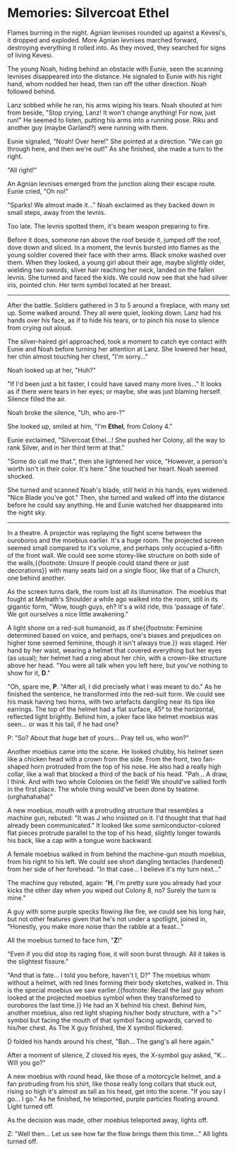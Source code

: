 # Memories: Silvercoat Ethel

Flames burning in the night. Agnian levnises rounded up against a Kevesi's, it dropped and exploded. More Agnian levnises marched forward, destroying everything it rolled into. As they moved, they searched for signs of living Kevesi. 

The young Noah, hiding behind an obstacle with Eunie, seen the scanning levnises disappeared into the distance. He signaled to Eunie with his right hand, whom nodded her head, then ran off the other direction. Noah followed behind. 

Lanz sobbed while he ran, his arms wiping his tears. Noah shouted at him from beside, "Stop crying, Lanz! It won't change anything! For now, just run!" He seemed to listen, putting his arms into a running pose. Riku and another guy (maybe Garland?) were running with them. 

Eunie signaled, "Noah! Over here!" She pointed at a direction. "We can go through here, and then we're out!" As she finished, she made a turn to the right. 

"All right!" 

An Agnian levnises emerged from the junction along their escape route. Eunie cried, "Oh no!"

"Sparks! We almost made it..." Noah exclaimed as they backed down in small steps, away from the levnis. 

Too late. The levnis spotted them, it's beam weapon preparing to fire. 

Before it does, someone ran above the roof beside it, jumped off the roof, dove down and sliced. In a moment, the levnis bursted into flames as the young soldier covered their face with their arms. Black smoke washed over them. When they looked, a young girl about their age, maybe slightly older, wielding two swords, silver hair reaching her neck, landed on the fallen levnis. She turned and faced the kids. We could now see that she had silver iris, pointed chin. Her term symbol located at her breast. 

---

After the battle. Soldiers gathered in 3 to 5 around a fireplace, with many set up. Some walked around. They all were quiet, looking down. Lanz had his hands over his face, as if to hide his tears, or to pinch his nose to silence from crying out aloud. 

The silver-haired girl approached, took a moment to catch eye contact with Eunie and Noah before turning her attention at Lanz. She lowered her head, her chin almost touching her chest, "I'm sorry..."

Noah looked up at her, "Huh?" 

"If I'd been just a bit faster, I could have saved many more lives..." It looks as if there were tears in her eyes; or maybe, she was just blaming herself. Silence filled the air. 

Noah broke the silence, "Uh, who are-?" 

She looked up, smiled at him, "I'm **Ethel**, from Colony 4."

Eunie exclaimed, "Silvercoat Ethel...! She pushed her Colony, all the way to rank Silver, and in her third term at that." 

"Some do call me that.", then she lightened her voice, "However, a person's worth isn't in their color. It's here." She touched her heart. Noah seemed shocked. 

She turned and scanned Noah's blade, still held in his hands, eyes widened. "Nice Blade you've got." Then, she turned and walked off into the distance before he could say anything. He and Eunie watched her disappeared into the night sky. 

---

In a theatre. A projector was replaying the fight scene between the ouroboros and the moebius earlier. It's a huge room. The projected screen seemed small compared to it's volume, and perhaps only occupied a-fifth of the front wall. We could see some storey-like structure on both side of the walls,{{footnote: Unsure if people could stand there or just decorations}} with many seats laid on a single floor, like that of a Church, one behind another. 

As the screen turns dark, the room lost all its illumination. The moebius that fought at Melnath's Shoulder a while ago walked into the room, still in its gigantic form, "Wow, tough guys, eh? It's a wild ride, this 'passage of fate'. We got ourselves a nice little awakening."

A light shone on a red-suit humanoid, as if she{{footnote: Feminine determined based on voice, and perhaps, one's biases and prejudices on higher tone seemed feminine, though it isn't always true.}} was staged. Her hand by her waist, wearing a helmet that covered everything but her eyes (as usual); her helmet had a ring about her chin, with a crown-like structure above her head. "You were all talk when you left here, but you've nothing to show for it, **D**."

"Oh, spare me, **P**. "After all, I did precisely what I was meant to do." As he finished the sentence, he transformed into the red-suit form. We could see his mask having two horns, with two artefacts dangling near its tips like earrings. The top of the helmet had a flat surface, 45° to the horizontal, reflected light brightly. Behind him, a joker face like helmet moebius was seen... or was it his tail, if he had one? 

P: "So? About that _huge_ bet of yours... Pray tell us, who won?"

Another moebius came into the scene. He looked chubby, his helmet seen like a chicken head with a crown from the side. From the front, two fan-shaped horn protruded from the top of his nose. He also had a really high collar, like a wall that blocked a third of the back of his head. "Pah... A draw, I think. And with two whole Colonies on the field! We should've sallied forth in the first place. The whole thing would've been done by teatime. (urghahahaha)"

A new moebius, mouth with a protruding structure that resembles a machine gun, rebuted: "It was J who insisted on it. I'd thought that that had already been communicated." It looked like some semiconductor-colored flat pieces protrude parallel to the top of his head, slightly longer towards his back, like a cap with a tongue wore backward. 

A female moebius walked in from behind the machine-gun mouth moebius, from his right to his left. We could see short dangling tentacles (hardened) from her side of her forehead. "In that case... I believe it's my turn next..."

The machine guy rebuted, again: "**H**, I'm pretty sure you already had your kicks the other day when you wiped out Colony 8, no? Surely the turn is mine." 

A guy with some purple specks flowing like fire, we could see his long hair, but not other features given that he's not under a spotlight, joined in, "Honestly, you make more noise than the rabble at a feast..." 

All the moebius turned to face him, "**Z**!"

"Even if you did stop its raging flow, it will soon burst through. All it takes is the slightest fissure."

"And that is fate... I told you before, haven't I, D?" The moebius whom without a helmet, with red lines forming their body sketches, walked in. This is the special moebius we saw earlier.{{footnote: Recall the last guy whom looked at the projected moebius symbol when they transformed to ouroboros the last time.}} He had an X behind his chest. Behind him, another moebius, also red light shaping his/her body structure, with a ">" symbol but facing the mouth of that symbol facing upwards, carved to his/her chest. As The X guy finished, the X symbol flickered. 

D folded his hands around his chest, "Bah... The gang's all here again." 

After a moment of silence, Z closed his eyes, the X-symbol guy asked, "K... Will you go?" 

A new moebius with round head, like those of a motorcycle helmet, and a fan protruding from his shirt, like those really long collars that stuck out, rising so high it's almost as tall as his head, get into the scene. "If you say I go... I go." As he finished, he teleported, purple particles floating around. Light turned off. 

As the decision was made, other moebius teleported away, lights off.

Z: "Well then... Let us see how far the flow brings them this time..." All lights turned off.